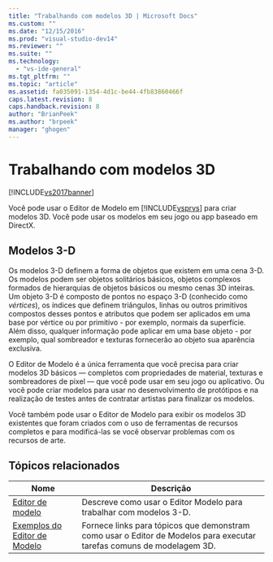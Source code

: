 ```yaml
---
title: "Trabalhando com modelos 3D | Microsoft Docs"
ms.custom: ""
ms.date: "12/15/2016"
ms.prod: "visual-studio-dev14"
ms.reviewer: ""
ms.suite: ""
ms.technology: 
  - "vs-ide-general"
ms.tgt_pltfrm: ""
ms.topic: "article"
ms.assetid: fa035091-1354-4d1c-be44-4fb83860466f
caps.latest.revision: 8
caps.handback.revision: 8
author: "BrianPeek"
ms.author: "brpeek"
manager: "ghogen"
---
```

# Trabalhando com modelos 3D
[!INCLUDE[vs2017banner](../code-quality/includes/vs2017banner.md)]

Você pode usar o Editor de Modelo em [!INCLUDE[vsprvs](../code-quality/includes/vsprvs_md.md)] para criar modelos 3D.  Você pode usar os modelos em seu jogo ou app baseado em DirectX.  
  
## Modelos 3\-D  
 Os modelos 3\-D definem a forma de objetos que existem em uma cena 3\-D.  Os modelos podem ser objetos solitários básicos, objetos complexos formados de hierarquias de objetos básicos ou mesmo cenas 3D inteiras.  Um objeto 3\-D é composto de pontos no espaço 3\-D \(conhecido como *vértices*\), os índices que definem triângulos, linhas ou outros primitivos compostos desses pontos e atributos que podem ser aplicados em uma base por vértice ou por primitivo \- por exemplo, normais da superfície.  Além disso, qualquer informação pode aplicar em uma base objeto \- por exemplo, qual sombreador e texturas fornecerão ao objeto sua aparência exclusiva.  
  
 O Editor de Modelo é a única ferramenta que você precisa para criar modelos 3D básicos — completos com propriedades de material, texturas e sombreadores de pixel — que você pode usar em seu jogo ou aplicativo.  Ou você pode criar modelos para usar no desenvolvimento de protótipos e na realização de testes antes de contratar artistas para finalizar os modelos.  
  
 Você também pode usar o Editor de Modelo para exibir os modelos 3D existentes que foram criados com o uso de ferramentas de recursos completos e para modificá\-las se você observar problemas com os recursos de arte.  
  
## Tópicos relacionados  
  
|Nome|Descrição|  
|----------|---------------|  
|[Editor de modelo](../designers/model-editor.md)|Descreve como usar o Editor Modelo para trabalhar com modelos 3\-D.|  
|[Exemplos do Editor de Modelo](../designers/model-editor-examples.md)|Fornece links para tópicos que demonstram como usar o Editor de Modelos para executar tarefas comuns de modelagem 3D.|